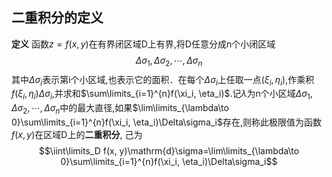 ## 二重积分的定义

**定义** 函数$z = f(x,y)$在有界闭区域D上有界,将D任意分成n个小闭区域
$$\Delta \sigma_1, \Delta \sigma_2, \cdots, \Delta \sigma_n$$
其中$\Delta \sigma_i$表示第i个小区域,也表示它的面积．在每个$\Delta \sigma_i$上任取一点$(\xi_i, \eta_i)$,作乘积$f(\xi_i, \eta_i)\Delta \sigma_i$,并求和$\sum\limits_{i=1}^{n}f(\xi_i, \eta_i)$.记$\lambda$为n个小区域$\Delta \sigma_1, \Delta \sigma_2, \cdots, \Delta \sigma_n$中的最大直径,如果$\lim\limits_{\lambda\to 0}\sum\limits_{i=1}^{n}f(\xi_i, \eta_i)\Delta\sigma_i$存在,则称此极限值为函数$f(x, y)$在区域D上的**二重积分**, 己为
$$\iint\limits_D f(x, y)\mathrm{d}\sigma=\lim\limits_{\lambda\to 0}\sum\limits_{i=1}^{n}f(\xi_i, \eta_i)\Delta\sigma_i$$
